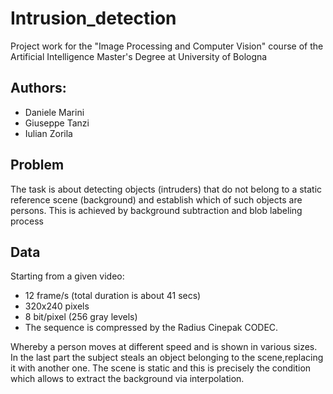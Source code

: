 # Intrusion_detection

Project work for the "Image Processing and Computer Vision" course of the Artificial Intelligence Master's Degree at University of Bologna

## Authors:

* Daniele Marini
* Giuseppe Tanzi
* Iulian Zorila

## Problem 

The task is about detecting objects (intruders) that do not belong to a static reference scene (background) and establish which of such objects are persons.
This is achieved by background subtraction and blob labeling process

## Data

Starting from a given video:
* 12 frame/s (total duration is about 41 secs)
* 320x240 pixels
* 8 bit/pixel (256 gray levels)
* The sequence is compressed by the Radius Cinepak CODEC.

Whereby a person moves at different speed and is shown in various sizes.
In the last part the subject steals an object belonging to the scene,replacing it with another one.
The scene is static and this is precisely the condition which allows to extract the background via interpolation.
